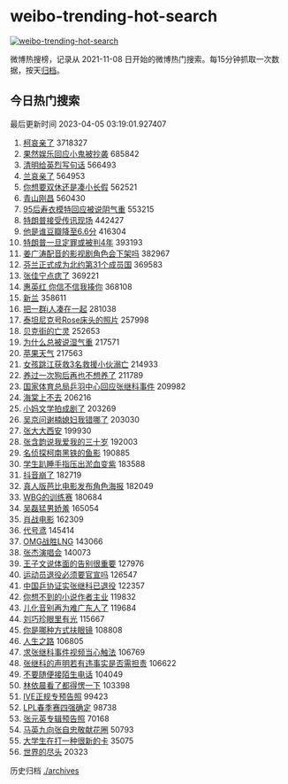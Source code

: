 # weibo-trending-hot-search

[![weibo-trending-hot-search](https://github.com/ameizi/weibo-trending-hot-search/actions/workflows/ci.yml/badge.svg)](https://github.com/ameizi/weibo-trending-hot-search/actions/workflows/ci.yml)

微博热搜榜，记录从 2021-11-08 日开始的微博热门搜索。每15分钟抓取一次数据，按天[归档](./archives)。

## 今日热门搜索

<!-- BEGIN --> 
最后更新时间 2023-04-05 03:19:01.927407 
1. [柯哀亲了](https://s.weibo.com/weibo?q=%E6%9F%AF%E5%93%80%E4%BA%B2%E4%BA%86&t=31&band_rank=1&Refer=top) 3718327
1. [果然娱乐回应小鬼被抄袭](https://s.weibo.com/weibo?q=%23%E6%9E%9C%E7%84%B6%E5%A8%B1%E4%B9%90%E5%9B%9E%E5%BA%94%E5%B0%8F%E9%AC%BC%E8%A2%AB%E6%8A%84%E8%A2%AD%23&t=31&band_rank=2&Refer=top) 685842
1. [清明给英烈写句话](https://s.weibo.com/weibo?q=%23%E6%B8%85%E6%98%8E%E7%BB%99%E8%8B%B1%E7%83%88%E5%86%99%E5%8F%A5%E8%AF%9D%23&t=31&band_rank=3&Refer=top) 566493
1. [兰哀亲了](https://s.weibo.com/weibo?q=%23%E5%85%B0%E5%93%80%E4%BA%B2%E4%BA%86%23&t=31&band_rank=4&Refer=top) 564953
1. [你想要双休还是凑小长假](https://s.weibo.com/weibo?q=%23%E4%BD%A0%E6%83%B3%E8%A6%81%E5%8F%8C%E4%BC%91%E8%BF%98%E6%98%AF%E5%87%91%E5%B0%8F%E9%95%BF%E5%81%87%23&t=31&band_rank=5&Refer=top) 562521
1. [青山刚昌](https://s.weibo.com/weibo?q=%E9%9D%92%E5%B1%B1%E5%88%9A%E6%98%8C&t=31&band_rank=6&Refer=top) 560430
1. [95后寿衣模特回应被说阴气重](https://s.weibo.com/weibo?q=%2395%E5%90%8E%E5%AF%BF%E8%A1%A3%E6%A8%A1%E7%89%B9%E5%9B%9E%E5%BA%94%E8%A2%AB%E8%AF%B4%E9%98%B4%E6%B0%94%E9%87%8D%23&t=31&band_rank=7&Refer=top) 553215
1. [特朗普接受传讯现场](https://s.weibo.com/weibo?q=%23%E7%89%B9%E6%9C%97%E6%99%AE%E6%8E%A5%E5%8F%97%E4%BC%A0%E8%AE%AF%E7%8E%B0%E5%9C%BA%23&t=31&band_rank=15&Refer=top) 442427
1. [他是谁豆瓣降至6.6分](https://s.weibo.com/weibo?q=%23%E4%BB%96%E6%98%AF%E8%B0%81%E8%B1%86%E7%93%A3%E9%99%8D%E8%87%B36.6%E5%88%86%23&t=31&band_rank=9&Refer=top) 416304
1. [特朗普一旦定罪或被判4年](https://s.weibo.com/weibo?q=%23%E7%89%B9%E6%9C%97%E6%99%AE%E4%B8%80%E6%97%A6%E5%AE%9A%E7%BD%AA%E6%88%96%E8%A2%AB%E5%88%A44%E5%B9%B4%23&t=31&band_rank=18&Refer=top) 393193
1. [姜广涛配音的影视剧角色会下架吗](https://s.weibo.com/weibo?q=%23%E5%A7%9C%E5%B9%BF%E6%B6%9B%E9%85%8D%E9%9F%B3%E7%9A%84%E5%BD%B1%E8%A7%86%E5%89%A7%E8%A7%92%E8%89%B2%E4%BC%9A%E4%B8%8B%E6%9E%B6%E5%90%97%23&t=31&band_rank=8&Refer=top) 382967
1. [芬兰正式成为北约第31个成员国](https://s.weibo.com/weibo?q=%23%E8%8A%AC%E5%85%B0%E6%AD%A3%E5%BC%8F%E6%88%90%E4%B8%BA%E5%8C%97%E7%BA%A6%E7%AC%AC31%E4%B8%AA%E6%88%90%E5%91%98%E5%9B%BD%23&t=31&band_rank=10&Refer=top) 369583
1. [张佳宁点痣了](https://s.weibo.com/weibo?q=%23%E5%BC%A0%E4%BD%B3%E5%AE%81%E7%82%B9%E7%97%A3%E4%BA%86%23&t=31&band_rank=11&Refer=top) 369221
1. [惠英红 你信不信我揍你](https://s.weibo.com/weibo?q=%E6%83%A0%E8%8B%B1%E7%BA%A2%20%E4%BD%A0%E4%BF%A1%E4%B8%8D%E4%BF%A1%E6%88%91%E6%8F%8D%E4%BD%A0&t=31&band_rank=12&Refer=top) 368108
1. [新兰](https://s.weibo.com/weibo?q=%E6%96%B0%E5%85%B0&t=31&band_rank=13&Refer=top) 358611
1. [把一群i人凑在一起](https://s.weibo.com/weibo?q=%E6%8A%8A%E4%B8%80%E7%BE%A4i%E4%BA%BA%E5%87%91%E5%9C%A8%E4%B8%80%E8%B5%B7&t=31&band_rank=14&Refer=top) 281038
1. [泰坦尼克号Rose床头的照片](https://s.weibo.com/weibo?q=%23%E6%B3%B0%E5%9D%A6%E5%B0%BC%E5%85%8B%E5%8F%B7Rose%E5%BA%8A%E5%A4%B4%E7%9A%84%E7%85%A7%E7%89%87%23&t=31&band_rank=16&Refer=top) 257998
1. [贝克街的亡灵](https://s.weibo.com/weibo?q=%E8%B4%9D%E5%85%8B%E8%A1%97%E7%9A%84%E4%BA%A1%E7%81%B5&t=31&band_rank=17&Refer=top) 252653
1. [为什么总被说湿气重](https://s.weibo.com/weibo?q=%E4%B8%BA%E4%BB%80%E4%B9%88%E6%80%BB%E8%A2%AB%E8%AF%B4%E6%B9%BF%E6%B0%94%E9%87%8D&t=31&band_rank=19&Refer=top) 217571
1. [苹果天气](https://s.weibo.com/weibo?q=%E8%8B%B9%E6%9E%9C%E5%A4%A9%E6%B0%94&t=31&band_rank=20&Refer=top) 217563
1. [女孩跳江获救3名救援小伙溺亡](https://s.weibo.com/weibo?q=%23%E5%A5%B3%E5%AD%A9%E8%B7%B3%E6%B1%9F%E8%8E%B7%E6%95%913%E5%90%8D%E6%95%91%E6%8F%B4%E5%B0%8F%E4%BC%99%E6%BA%BA%E4%BA%A1%23&t=31&band_rank=21&Refer=top) 214933
1. [养过一次狗后再也不想养了](https://s.weibo.com/weibo?q=%23%E5%85%BB%E8%BF%87%E4%B8%80%E6%AC%A1%E7%8B%97%E5%90%8E%E5%86%8D%E4%B9%9F%E4%B8%8D%E6%83%B3%E5%85%BB%E4%BA%86%23&t=31&band_rank=22&Refer=top) 211789
1. [国家体育总局乒羽中心回应张继科事件](https://s.weibo.com/weibo?q=%23%E5%9B%BD%E5%AE%B6%E4%BD%93%E8%82%B2%E6%80%BB%E5%B1%80%E4%B9%92%E7%BE%BD%E4%B8%AD%E5%BF%83%E5%9B%9E%E5%BA%94%E5%BC%A0%E7%BB%A7%E7%A7%91%E4%BA%8B%E4%BB%B6%23&t=31&band_rank=23&Refer=top) 209982
1. [海棠上不去](https://s.weibo.com/weibo?q=%E6%B5%B7%E6%A3%A0%E4%B8%8A%E4%B8%8D%E5%8E%BB&t=31&band_rank=24&Refer=top) 206216
1. [小妈文学拍成剧了](https://s.weibo.com/weibo?q=%E5%B0%8F%E5%A6%88%E6%96%87%E5%AD%A6%E6%8B%8D%E6%88%90%E5%89%A7%E4%BA%86&t=31&band_rank=25&Refer=top) 203269
1. [吴京问谢楠媳妇我错哪了](https://s.weibo.com/weibo?q=%23%E5%90%B4%E4%BA%AC%E9%97%AE%E8%B0%A2%E6%A5%A0%E5%AA%B3%E5%A6%87%E6%88%91%E9%94%99%E5%93%AA%E4%BA%86%23&t=31&band_rank=26&Refer=top) 203030
1. [张大大西安](https://s.weibo.com/weibo?q=%E5%BC%A0%E5%A4%A7%E5%A4%A7%E8%A5%BF%E5%AE%89&t=31&band_rank=27&Refer=top) 199930
1. [张含韵说我爱我的三十岁](https://s.weibo.com/weibo?q=%23%E5%BC%A0%E5%90%AB%E9%9F%B5%E8%AF%B4%E6%88%91%E7%88%B1%E6%88%91%E7%9A%84%E4%B8%89%E5%8D%81%E5%B2%81%23&t=31&band_rank=28&Refer=top) 192003
1. [名侦探柯南黑铁的鱼影](https://s.weibo.com/weibo?q=%E5%90%8D%E4%BE%A6%E6%8E%A2%E6%9F%AF%E5%8D%97%E9%BB%91%E9%93%81%E7%9A%84%E9%B1%BC%E5%BD%B1&t=31&band_rank=29&Refer=top) 190885
1. [学生趴睡手指压出淤血变紫](https://s.weibo.com/weibo?q=%23%E5%AD%A6%E7%94%9F%E8%B6%B4%E7%9D%A1%E6%89%8B%E6%8C%87%E5%8E%8B%E5%87%BA%E6%B7%A4%E8%A1%80%E5%8F%98%E7%B4%AB%23&t=31&band_rank=30&Refer=top) 183588
1. [抖音崩了](https://s.weibo.com/weibo?q=%E6%8A%96%E9%9F%B3%E5%B4%A9%E4%BA%86&t=31&band_rank=31&Refer=top) 182719
1. [真人版芭比电影发布角色海报](https://s.weibo.com/weibo?q=%23%E7%9C%9F%E4%BA%BA%E7%89%88%E8%8A%AD%E6%AF%94%E7%94%B5%E5%BD%B1%E5%8F%91%E5%B8%83%E8%A7%92%E8%89%B2%E6%B5%B7%E6%8A%A5%23&t=31&band_rank=32&Refer=top) 182049
1. [WBG的训练赛](https://s.weibo.com/weibo?q=%23WBG%E7%9A%84%E8%AE%AD%E7%BB%83%E8%B5%9B%23&t=31&band_rank=33&Refer=top) 180684
1. [吴磊猛男娇羞](https://s.weibo.com/weibo?q=%23%E5%90%B4%E7%A3%8A%E7%8C%9B%E7%94%B7%E5%A8%87%E7%BE%9E%23&t=31&band_rank=34&Refer=top) 165054
1. [肖战电影](https://s.weibo.com/weibo?q=%E8%82%96%E6%88%98%E7%94%B5%E5%BD%B1&t=31&band_rank=35&Refer=top) 162309
1. [代号鸢](https://s.weibo.com/weibo?q=%E4%BB%A3%E5%8F%B7%E9%B8%A2&t=31&band_rank=37&Refer=top) 145414
1. [OMG战胜LNG](https://s.weibo.com/weibo?q=%23OMG%E6%88%98%E8%83%9CLNG%23&t=31&band_rank=41&Refer=top) 143066
1. [张杰演唱会](https://s.weibo.com/weibo?q=%23%E5%BC%A0%E6%9D%B0%E6%BC%94%E5%94%B1%E4%BC%9A%23&t=31&band_rank=36&Refer=top) 140073
1. [王子文说体面的告别很重要](https://s.weibo.com/weibo?q=%23%E7%8E%8B%E5%AD%90%E6%96%87%E8%AF%B4%E4%BD%93%E9%9D%A2%E7%9A%84%E5%91%8A%E5%88%AB%E5%BE%88%E9%87%8D%E8%A6%81%23&t=31&band_rank=38&Refer=top) 127976
1. [运动员退役必须要官宣吗](https://s.weibo.com/weibo?q=%23%E8%BF%90%E5%8A%A8%E5%91%98%E9%80%80%E5%BD%B9%E5%BF%85%E9%A1%BB%E8%A6%81%E5%AE%98%E5%AE%A3%E5%90%97%23&t=31&band_rank=39&Refer=top) 126547
1. [中国乒协证实张继科已退役](https://s.weibo.com/weibo?q=%23%E4%B8%AD%E5%9B%BD%E4%B9%92%E5%8D%8F%E8%AF%81%E5%AE%9E%E5%BC%A0%E7%BB%A7%E7%A7%91%E5%B7%B2%E9%80%80%E5%BD%B9%23&t=31&band_rank=42&Refer=top) 122357
1. [你想不到的小说作者主业](https://s.weibo.com/weibo?q=%23%E4%BD%A0%E6%83%B3%E4%B8%8D%E5%88%B0%E7%9A%84%E5%B0%8F%E8%AF%B4%E4%BD%9C%E8%80%85%E4%B8%BB%E4%B8%9A%23&t=31&band_rank=48&Refer=top) 119832
1. [儿化音别再为难广东人了](https://s.weibo.com/weibo?q=%23%E5%84%BF%E5%8C%96%E9%9F%B3%E5%88%AB%E5%86%8D%E4%B8%BA%E9%9A%BE%E5%B9%BF%E4%B8%9C%E4%BA%BA%E4%BA%86%23&t=31&band_rank=40&Refer=top) 119684
1. [刘巧珍眼里有光](https://s.weibo.com/weibo?q=%23%E5%88%98%E5%B7%A7%E7%8F%8D%E7%9C%BC%E9%87%8C%E6%9C%89%E5%85%89%23&t=31&band_rank=38&Refer=top) 115667
1. [你是哪种方式扶眼镜](https://s.weibo.com/weibo?q=%23%E4%BD%A0%E6%98%AF%E5%93%AA%E7%A7%8D%E6%96%B9%E5%BC%8F%E6%89%B6%E7%9C%BC%E9%95%9C%23&t=31&band_rank=43&Refer=top) 108808
1. [人生之路](https://s.weibo.com/weibo?q=%E4%BA%BA%E7%94%9F%E4%B9%8B%E8%B7%AF&t=31&band_rank=44&Refer=top) 106805
1. [求张继科事件视频当心触法](https://s.weibo.com/weibo?q=%23%E6%B1%82%E5%BC%A0%E7%BB%A7%E7%A7%91%E4%BA%8B%E4%BB%B6%E8%A7%86%E9%A2%91%E5%BD%93%E5%BF%83%E8%A7%A6%E6%B3%95%23&t=31&band_rank=45&Refer=top) 106769
1. [张继科的声明若有违事实是否需担责](https://s.weibo.com/weibo?q=%23%E5%BC%A0%E7%BB%A7%E7%A7%91%E7%9A%84%E5%A3%B0%E6%98%8E%E8%8B%A5%E6%9C%89%E8%BF%9D%E4%BA%8B%E5%AE%9E%E6%98%AF%E5%90%A6%E9%9C%80%E6%8B%85%E8%B4%A3%23&t=31&band_rank=46&Refer=top) 106622
1. [不要随便接陌生电话](https://s.weibo.com/weibo?q=%23%E4%B8%8D%E8%A6%81%E9%9A%8F%E4%BE%BF%E6%8E%A5%E9%99%8C%E7%94%9F%E7%94%B5%E8%AF%9D%23&t=31&band_rank=47&Refer=top) 104049
1. [林依晨看了都得愣一下](https://s.weibo.com/weibo?q=%23%E6%9E%97%E4%BE%9D%E6%99%A8%E7%9C%8B%E4%BA%86%E9%83%BD%E5%BE%97%E6%84%A3%E4%B8%80%E4%B8%8B%23&t=31&band_rank=48&Refer=top) 103398
1. [IVE正规专预告照](https://s.weibo.com/weibo?q=%23IVE%E6%AD%A3%E8%A7%84%E4%B8%93%E9%A2%84%E5%91%8A%E7%85%A7%23&t=31&band_rank=49&Refer=top) 99423
1. [LPL春季赛四强确定](https://s.weibo.com/weibo?q=%23LPL%E6%98%A5%E5%AD%A3%E8%B5%9B%E5%9B%9B%E5%BC%BA%E7%A1%AE%E5%AE%9A%23&t=31&band_rank=50&Refer=top) 98738
1. [张元英专辑预告照](https://s.weibo.com/weibo?q=%23%E5%BC%A0%E5%85%83%E8%8B%B1%E4%B8%93%E8%BE%91%E9%A2%84%E5%91%8A%E7%85%A7%23&t=31&band_rank=49&Refer=top) 70168
1. [马英九向张自忠敬献花圈](https://s.weibo.com/weibo?q=%23%E9%A9%AC%E8%8B%B1%E4%B9%9D%E5%90%91%E5%BC%A0%E8%87%AA%E5%BF%A0%E6%95%AC%E7%8C%AE%E8%8A%B1%E5%9C%88%23&t=31&band_rank=50&Refer=top) 50793
1. [大学生在打一种很新的卡](https://s.weibo.com/weibo?q=%23%E5%A4%A7%E5%AD%A6%E7%94%9F%E5%9C%A8%E6%89%93%E4%B8%80%E7%A7%8D%E5%BE%88%E6%96%B0%E7%9A%84%E5%8D%A1%23&t=31&band_rank=50&Refer=top) 35075
1. [世界的尽头](https://s.weibo.com/weibo?q=%E4%B8%96%E7%95%8C%E7%9A%84%E5%B0%BD%E5%A4%B4&t=31&band_rank=50&Refer=top) 20323
<!-- END -->

历史归档 [./archives](./archives)

